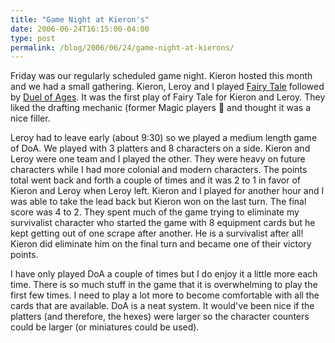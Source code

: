 ```yaml
---
title: "Game Night at Kieron's"
date: 2006-06-24T16:15:00-04:00
type: post
permalink: /blog/2006/06/24/game-night-at-kierons/
---
```

Friday was our regularly scheduled game night. Kieron hosted this month and we had a small gathering. Kieron, Leroy and I played [Fairy Tale](https://www.boardgamegeek.com/game/13823) followed by [Duel of Ages](https://www.boardgamegeek.com/game/6050). It was the first play of Fairy Tale for Kieron and Leroy. They liked the drafting mechanic (former Magic players 🙂 and thought it was a nice filler.

Leroy had to leave early (about 9:30) so we played a medium length game of DoA. We played with 3 platters and 8 characters on a side. Kieron and Leroy were one team and I played the other. They were heavy on future characters while I had more colonial and modern characters. The points total went back and forth a couple of times and it was 2 to 1 in favor of Kieron and Leroy when Leroy left. Kieron and I played for another hour and I was able to take the lead back but Kieron won on the last turn. The final score was 4 to 2. They spent much of the game trying to eliminate my survivalist character who started the game with 8 equipment cards but he kept getting out of one scrape after another. He is a survivalist after all! Kieron did eliminate him on the final turn and became one of their victory points.

I have only played DoA a couple of times but I do enjoy it a little more each time. There is so much stuff in the game that it is overwhelming to play the first few times. I need to play a lot more to become comfortable with all the cards that are available. DoA is a neat system. It would've been nice if the platters (and therefore, the hexes) were larger so the character counters could be larger (or miniatures could be used).